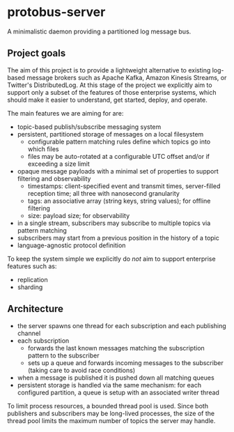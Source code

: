 # protobus-server

A minimalistic daemon providing a partitioned log message bus.

## Project goals

The aim of this project is to provide a lightweight alternative to existing log-based message brokers such as Apache Kafka, Amazon Kinesis Streams, or Twitter's DistributedLog. At this stage of the project we explicitly aim to support only a subset of the features of those enterprise systems, which should make it easier to understand, get started, deploy, and operate.

The main features we are aiming for are:

- topic-based publish/subscribe messaging system
- persistent, partitioned storage of messages on a local filesystem
  - configurable pattern matching rules define which topics go into which files
  - files may be auto-rotated at a configurable UTC offset and/or if exceeding a size limit
- opaque message payloads with a minimal set of properties to support filtering and observability
  - timestamps: client-specified event and transmit times, server-filled reception time; all three with nanosecond granularity
  - tags: an associative array (string keys, string values); for offline filtering
  - size: payload size; for observability
- in a single stream, subscribers may subscribe to multiple topics via pattern matching
- subscribers may start from a previous position in the history of a topic
- language-agnostic protocol definition

To keep the system simple we explicitly do *not* aim to support enterprise features such as:

- replication
- sharding

## Architecture

- the server spawns one thread for each subscription and each publishing channel
- each subscription
  - forwards the last known messages matching the subscription pattern to the subscriber
  - sets up a queue and forwards incoming messages to the subscriber (taking care to avoid race conditions)
- when a message is published it is pushed down all matching queues
- persistent storage is handled via the same mechanism: for each configured partition, a queue is setup with an associated writer thread

To limit process resources, a bounded thread pool is used. Since both publishers and subscribers may be long-lived processes, the size of the thread pool limits the maximum number of topics the server may handle.
